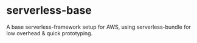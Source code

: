 # serverless-base
A base serverless-framework setup for AWS, using serverless-bundle for low overhead &amp; quick prototyping.
